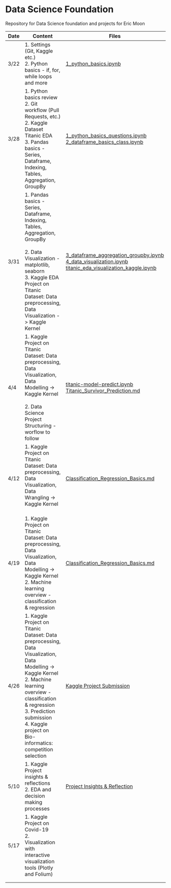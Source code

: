 # Data Science Foundation

Repository for Data Science foundation and projects for Eric Moon



| Date | Content                                                      | Files                                                        | Hours |
| ---- | ------------------------------------------------------------ | ------------------------------------------------------------ | ----- |
| 3/22 | 1. Settings (Git, Kaggle etc.)<br />2. Python basics - if, for, while loops and more | [1_python_basics.ipynb](https://github.com/sophryu99/data_science_foundation-1/blob/main/March_22/1_python_basics.ipynb) | 90    |
| 3/28 | 1. Python basics review <br />2. Git workflow (Pull Requests, etc.) <br />2. Kaggle Dataset Titanic EDA <br />3. Pandas basics - Series, Dataframe, Indexing, Tables, Aggregation, GroupBy | [1_python_basics_questions.ipynb](https://github.com/em220404/data_science_foundation/blob/main/March_22/1_python_basics_questions.ipynb)<br />[2_dataframe_basics_class.ipynb](https://github.com/sophryu99/data_science_foundation-1/blob/main/March_28/2_dataframe_basics_class.ipynb) | 120   |
| 3/31 | 1. Pandas basics - Series, Dataframe, Indexing, Tables, Aggregation, GroupBy<br/><br />2. Data Visualization - matplotlib, seaborn<br/>3. Kaggle EDA Project on Titanic Dataset: Data preprocessing, Data Visualization -> Kaggle Kernel | [3_dataframe_aggregation_groupby.ipynb](https://github.com/sophryu99/data_science_foundation-1/blob/main/March_31/3_dataframe_aggregation_groupby.ipynb)<br />[4_data_visualization.ipynb](https://github.com/sophryu99/data_science_foundation-1/blob/main/March_31/4_data_visualization.ipynb)<br />[titanic_eda_visualization_kaggle.ipynb](https://github.com/sophryu99/data_science_foundation-1/blob/main/March_31/titanic_eda_visualization_kaggle.ipynb) | 120   |
| 4/4  | 1. Kaggle Project on Titanic Dataset: Data preprocessing, Data Visualization, Data Modelling -> Kaggle Kernel<br/><br />2. Data Science Project Structuring - worflow to follow | [titanic-model-predict.ipynb](https://github.com/sophryu99/data_science_foundation-1/blob/main/April_4/titanic-model-predict.ipynb)<br />[Titanic_Survivor_Prediction.md](https://github.com/sophryu99/data_science_foundation-1/blob/main/April_4/Titanic_Survivor_Prediction.md) | 120   |
| 4/12 | 1. Kaggle Project on Titanic Dataset: Data preprocessing, Data Visualization, Data Wrangling -> Kaggle Kernel<br/><br /> | [Classification_Regression_Basics.md](https://github.com/sophryu99/data_science_foundation-1/blob/main/April_19/Classification_Regression_Basics.md) | 60    |
| 4/19 | 1. Kaggle Project on Titanic Dataset: Data preprocessing, Data Visualization, Data Modelling -> Kaggle Kernel<br />2. Machine learning overview - classification & regression<br /> | [Classification_Regression_Basics.md](https://github.com/sophryu99/data_science_foundation-1/blob/main/April_19/Classification_Regression_Basics.md) | 60    |
| 4/26 | 1. Kaggle Project on Titanic Dataset: Data preprocessing, Data Visualization, Data Modelling -> Kaggle Kernel<br />2. Machine learning overview - classification & regression<br />3. Prediction submission<br />4. Kaggle project on Bio-informatics: competition selection | [Kaggle Project Submission]()                                | 60    |
| 5/10 | 1. Kaggle Project insights & reflections<br />2. EDA and decision making processes | [Project Insights & Reflection](https://ericjwmoon.wordpress.com/2021/05/10/titanic-machine-learning-from-disaster-kaggle/) | 60    |
| 5/17 | 1. Kaggle Project on Covid-19 <br />2. Visualization with interactive visualization tools (Plotly and Folium) |                                                              | 60    |
|      |                                                              |                                                              |       |
|      |                                                              |                                                              |       |

